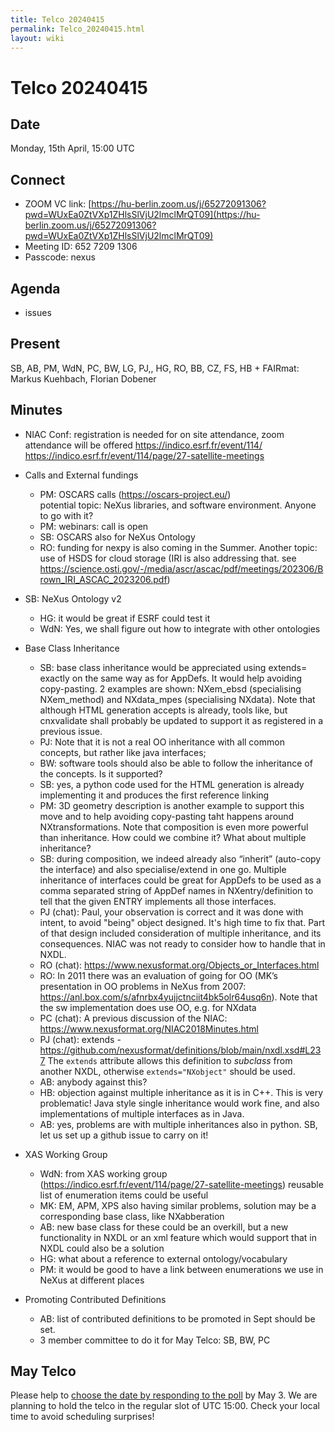 ```yaml
---
title: Telco 20240415
permalink: Telco_20240415.html
layout: wiki
---
```

Telco 20240415
==============

Date
----

Monday, 15th April, 15:00 UTC


Connect
-------
* ZOOM VC link: [https://hu-berlin.zoom.us/j/65272091306?pwd=WUxEa0ZtVXp1ZHlsSlVjU2lmclMrQT09](https://hu-berlin.zoom.us/j/65272091306?pwd=WUxEa0ZtVXp1ZHlsSlVjU2lmclMrQT09)
* Meeting ID: 652 7209 1306
* Passcode: nexus

Agenda
------
* issues

Present
-------
SB, AB, PM, WdN, PC, BW, LG, PJ,, HG, RO, BB, CZ, FS, HB  + FAIRmat: Markus Kuehbach, Florian Dobener

Minutes
-------
- NIAC Conf: registration is needed for on site attendance, zoom attendance will be offered
  https://indico.esrf.fr/event/114/  
https://indico.esrf.fr/event/114/page/27-satellite-meetings

- Calls and External fundings
  - PM: OSCARS calls (https://oscars-project.eu/)  
    potential topic: NeXus libraries, and software environment. Anyone to go with it?
  - PM: webinars: call is open
  - SB: OSCARS also for NeXus Ontology
  - RO: funding for nexpy is also coming in the Summer. Another topic: use of HSDS for cloud storage (IRI is also addressing that. see https://science.osti.gov/-/media/ascr/ascac/pdf/meetings/202306/Brown_IRI_ASCAC_2023206.pdf)

- SB: NeXus Ontology v2
  - HG: it would be great if ESRF could test it
  - WdN: Yes, we shall figure out how to integrate with other ontologies

- Base Class Inheritance
  - SB: base class inheritance would be appreciated using extends= exactly on the same way as for AppDefs. It would help avoiding copy-pasting. 2 examples are shown: NXem_ebsd (specialising NXem_method) and NXdata_mpes (specialising NXdata). Note that although HTML generation accepts is already, tools like, but cnxvalidate shall probably be updated to support it as registered in a previous issue.
  - PJ: Note that it is not a real OO inheritance with all common concepts, but rather like java interfaces;  
  - BW: software tools should also be able to follow the inheritance of the concepts. Is it supported? 
  - SB: yes, a python code used for the HTML generation is already implementing it and produces the first reference linking
  - PM: 3D geometry description is another example to support this move and to help avoiding copy-pasting taht happens around NXtransformations. Note that composition is even more powerful than inheritance. How could we combine it? What about multiple inheritance?
  - SB: during composition, we indeed already also “inherit” (auto-copy the interface) and also specialise/extend in one go. Multiple inheritance of interfaces could be great for AppDefs to be used as a comma separated string of AppDef names in NXentry/definition to tell that the given ENTRY implements all those interfaces.
  - PJ (chat): Paul, your observation is correct and it was done with intent, to avoid "being" object designed. It's high time to fix that. Part of that design included consideration of multiple inheritance, and its consequences.  NIAC was not ready to consider how to handle that in NXDL.
  - RO (chat): https://www.nexusformat.org/Objects_or_Interfaces.html
  - RO: In 2011 there was an evaluation of going for OO (MK’s presentation in OO problems in NeXus from 2007: https://anl.box.com/s/afnrbx4yujjctnciit4bk5olr64usq6n). Note that the sw implementation does use OO, e.g. for NXdata
  - PC (chat): A previous discussion of the NIAC: https://www.nexusformat.org/NIAC2018Minutes.html
  - PJ (chat): extends - https://github.com/nexusformat/definitions/blob/main/nxdl.xsd#L237
The ``extends`` attribute allows this definition to *subclass* from another NXDL, otherwise ``extends="NXobject"`` should be used.
  - AB: anybody against this? 
  - HB: objection against multiple inheritance as it is in C++. This is very problematic! Java style single inheritance would work fine, and also implementations of multiple interfaces as in Java.
  - AB: yes, problems are with multiple inheritances also in python. 
SB, let us set up a github issue to carry on it!

- XAS Working Group
  - WdN: from XAS working group (https://indico.esrf.fr/event/114/page/27-satellite-meetings) reusable list of  enumeration items could be useful
  - MK: EM, APM, XPS also having similar problems, solution may be a corresponding base class, like NXabberation
  - AB: new base class for these could be an overkill, but a new functionality in NXDL or an xml feature which would support that in NXDL could also be a solution
  - HG: what about a reference to external ontology/vocabulary
  - PM: it would be good to have a link between enumerations we use in NeXus at different places

- Promoting Contributed Definitions
  - AB: list of contributed definitions to be promoted in Sept should be set.
  - 3 member committee to do it for May Telco: SB, BW, PC 


May Telco
--------------

Please help to [choose the date by responding to the poll](https://doodle.com/meeting/participate/id/bDJYq0xe) by May 3. We are planning to hold the telco in the regular slot of UTC 15:00. Check your local time to avoid scheduling surprises!
